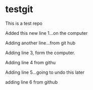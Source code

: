 # testgit
This is a test repo

Added this new line 1...on the computer

Adding another line...from git hub


Adding line 3, form the computer.

Adding line 4 from githu

Adding line 5...going to undo this later

adding line 6 from github
